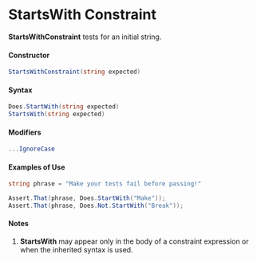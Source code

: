 # StartsWith Constraint


**StartsWithConstraint** tests for an initial string.

#### Constructor

```csharp
StartsWithConstraint(string expected)
```

#### Syntax

```csharp
Does.StartWith(string expected)
StartsWith(string expected)
```

#### Modifiers

```csharp
...IgnoreCase
```

#### Examples of Use

```csharp
string phrase = "Make your tests fail before passing!"

Assert.That(phrase, Does.StartWith("Make"));
Assert.That(phrase, Does.Not.StartWith("Break"));
```

#### Notes

1. **StartsWith** may appear only in the body of a constraint 
   expression or when the inherited syntax is used.


